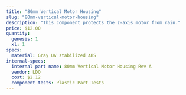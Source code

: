 ```yaml
---
title: "80mm Vertical Motor Housing"
slug: "80mm-vertical-motor-housing"
description: "This component protects the z-axis motor from rain."
price: $12.00
quantity:
  genesis: 1
  xl: 1
specs:
  material: Gray UV stabilized ABS
internal-specs:
  internal part name: 80mm Vertical Motor Housing Rev A
  vendor: LDO
  cost: $2.12
  component tests: Plastic Part Tests
---
```

